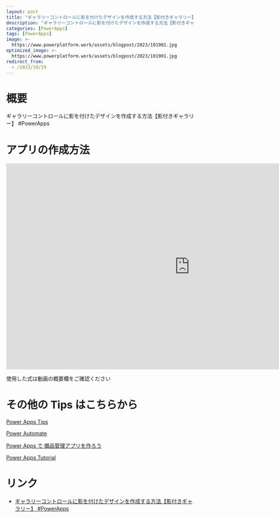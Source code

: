 ```yaml
---
layout: post
title: "ギャラリーコントロールに影を付けたデザインを作成する方法【影付きギャラリー】 #PowerApps"
description: "ギャラリーコントロールに影を付けたデザインを作成する方法【影付きギャラリー】 #PowerAppsを動画で分かりやすく解説"
categories: [PowerApps]
tags: [PowerApps]
image: >-
  https://www.powerplatform.work/assets/blogpost/2023/101901.jpg
optimized_image: >-
  https://www.powerplatform.work/assets/blogpost/2023/101901.jpg
redirect_from:
  - /2023/10/19
---
```



#  概要

ギャラリーコントロールに影を付けたデザインを作成する方法【影付きギャラリー】 #PowerApps


# アプリの作成方法

<iframe width="983" height="553" src="https://www.youtube.com/embed/SpuV4-PDChM" title="YouTube video player" frameborder="0" allow="accelerometer; autoplay; clipboard-write; encrypted-media; gyroscope; picture-in-picture" allowfullscreen></iframe>


使用した式は動画の概要欄をご確認ください


# その他の Tips はこちらから

[Power Apps Tips](https://www.youtube.com/watch?v=VrAQf3JQ7yM&list=PLVhFi1fb3DqakSLVMn22DDcySXh9jtzi- )


[Power Automate](https://www.youtube.com/watch?v=-YnJYT0ASEM&list=PLVhFi1fb3Dqbzic6GieqnLFgD3aTj-eHA)


[Power Apps で 備品管理アプリを作ろう](https://www.youtube.com/playlist?list=PLVhFi1fb3DqZM3HKb8Hea6XEL96990Fyn)


[Power Apps Tutorial](https://www.youtube.com/playlist?list=PLVhFi1fb3DqalxpL974VvAJvV4iWoSbe_)


# リンク


- [ギャラリーコントロールに影を付けたデザインを作成する方法【影付きギャラリー】 #PowerApps](https://www.youtube.com/watch?v=SpuV4-PDChM)

